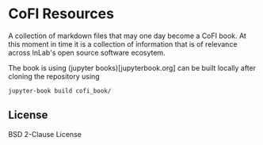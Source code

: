 # CoFI Resources

A collection of markdown files that may one day become a CoFI book. At this moment in time 
it is a collection of information that is of relevance across InLab's open source software 
ecosytem.


The book is using (jupyter books)[jupyterbook.org] can be built locally after cloning the repository using
```
jupyter-book build cofi_book/
```

## License 

BSD 2-Clause License

